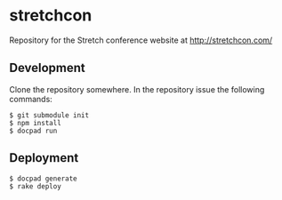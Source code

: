 stretchcon
==========

Repository for the Stretch conference website at http://stretchcon.com/

## Development

Clone the repository somewhere. In the repository issue the following commands:

    $ git submodule init
    $ npm install
    $ docpad run

## Deployment

    $ docpad generate
    $ rake deploy

